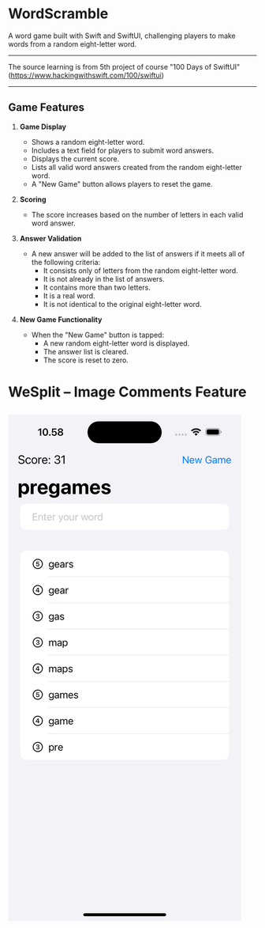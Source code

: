 # WordScramble
A word game built with Swift and SwiftUI, challenging players to make words from a random eight-letter word.


---
The source learning is from 5th project of course "100 Days of SwiftUI" (https://www.hackingwithswift.com/100/swiftui)

---
## Game Features
1. **Game Display**  
   - Shows a random eight-letter word.
   - Includes a text field for players to submit word answers.
   - Displays the current score.
   - Lists all valid word answers created from the random eight-letter word.
   - A "New Game" button allows players to reset the game.

2. **Scoring**  
   - The score increases based on the number of letters in each valid word answer.

3. **Answer Validation**  
   - A new answer will be added to the list of answers if it meets all of the following criteria:
     - It consists only of letters from the random eight-letter word.
     - It is not already in the list of answers.
     - It contains more than two letters.
     - It is a real word.
     - It is not identical to the original eight-letter word.

4. **New Game Functionality**  
   - When the "New Game" button is tapped:
     - A new random eight-letter word is displayed.
     - The answer list is cleared.
     - The score is reset to zero.

# WeSplit – Image Comments Feature
![Image Main UI](image-main-ui.png)
---

